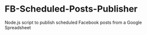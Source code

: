 # FB-Scheduled-Posts-Publisher
Node.js script to publish scheduled Facebook posts from a Google Spreadsheet
